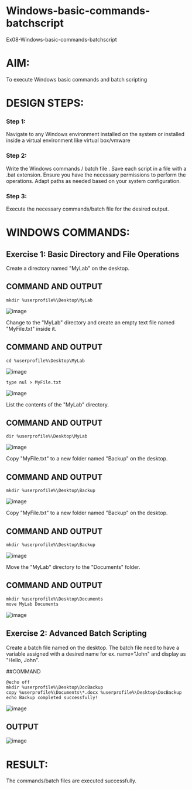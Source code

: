 # Windows-basic-commands-batchscript
Ex08-Windows-basic-commands-batchscript

# AIM:
To execute Windows basic commands and batch scripting

# DESIGN STEPS:

### Step 1:

Navigate to any Windows environment installed on the system or installed inside a virtual environment like virtual box/vmware 

### Step 2:

Write the Windows commands / batch file . Save each script in a file with a .bat extension. Ensure you have the necessary permissions to perform the operations. Adapt paths as needed based on your system configuration.
### Step 3:

Execute the necessary commands/batch file for the desired output. 




# WINDOWS COMMANDS:
## Exercise 1: Basic Directory and File Operations
Create a directory named "MyLab" on the desktop.

## COMMAND AND OUTPUT
```
mkdir %userprofile%\Desktop\MyLab
```

![image](https://github.com/user-attachments/assets/d67f1d1c-a20e-48a1-bf34-500a8aeaab72)

Change to the "MyLab" directory and create an empty text file named "MyFile.txt" inside it.

## COMMAND AND OUTPUT
```
cd %userprofile%\Desktop\MyLab
```

![image](https://github.com/user-attachments/assets/f38a1f1a-620a-48d7-adb8-f26be32df0f2)

```
type nul > MyFile.txt
```
![image](https://github.com/user-attachments/assets/f38fe6ae-1221-4b86-8bc7-48664ced23f2)

List the contents of the "MyLab" directory.


## COMMAND AND OUTPUT

```
dir %userprofile%\Desktop\MyLab
```
![image](https://github.com/user-attachments/assets/f1518f44-fb5d-4f9c-bbff-0b4a416492eb)

Copy "MyFile.txt" to a new folder named "Backup" on the desktop.

## COMMAND AND OUTPUT
```
mkdir %userprofile%\Desktop\Backup
```
![image](https://github.com/user-attachments/assets/a88f3c0d-53c6-475d-a51a-f89475ff9070)

Copy "MyFile.txt" to a new folder named "Backup" on the desktop.


## COMMAND AND OUTPUT
```
mkdir %userprofile%\Desktop\Backup
```
![image](https://github.com/user-attachments/assets/5de14ed9-d97f-4764-b983-18b721686cea)

Move the "MyLab" directory to the "Documents" folder.

## COMMAND AND OUTPUT
```
mkdir %userprofile%\Desktop\Documents
move MyLab Documents
```
![image](https://github.com/user-attachments/assets/13f4f468-1bcd-4ac1-8625-d7f404dc49e0)


## Exercise 2: Advanced Batch Scripting
Create a batch file named on the desktop. The batch file need to have a variable assigned with a desired name for ex. name="John" and display as "Hello, John".

##COMMAND

```
@echo off
mkdir %userprofile%\Desktop\DocBackup
copy %userprofile%\Documents\*.docx %userprofile%\Desktop\DocBackup
echo Backup completed successfully!
```

![image](https://github.com/user-attachments/assets/f428ae78-9f36-45a6-a072-dc464faf5147)



## OUTPUT


![image](https://github.com/user-attachments/assets/aefb9ddb-bb50-463d-b1f1-54bf7926ac83)


# RESULT:
The commands/batch files are executed successfully.


